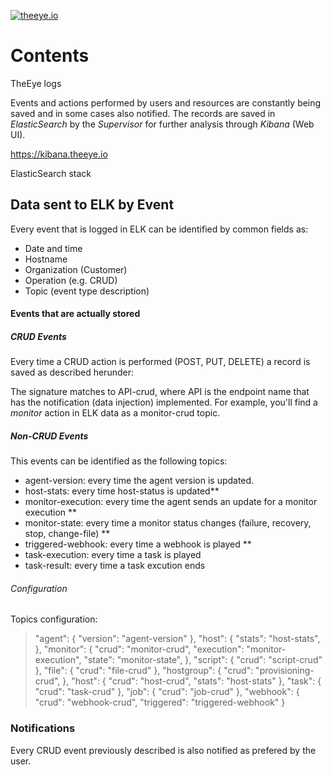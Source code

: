 [![theeye.io](https://theeye.io/img/logo2.png)](https://theeye.io)

# Contents
TheEye logs

Events and actions performed by users and resources are constantly being saved and in some cases also notified.
The records are saved in _ElasticSearch_ by the _Supervisor_ for further analysis through _Kibana_ (Web UI).

https://kibana.theeye.io

ElasticSearch stack

## Data sent to ELK by Event
Every event that is logged in ELK can be identified by common fields as:
- Date and time
- Hostname
- Organization (Customer)
- Operation (e.g. CRUD)
- Topic (event type description)

#### Events that are actually stored

##### CRUD Events
Every time a CRUD action is performed (POST, PUT, DELETE) a record is saved as described herunder:

The signature matches to API-crud, where API is the endpoint name that has the notification (data injection) implemented.
For example, you'll find a _monitor_ action in ELK data as a monitor-crud topic.

##### Non-CRUD Events
This events can be identified as the following topics:

- agent-version: every time the agent version is updated.
- host-stats: every time host-status is updated**
- monitor-execution: every time the agent sends an update for a monitor execution **
- monitor-state: every time a monitor status changes (failure, recovery, stop, change-file) **
- triggered-webhook: every time a webhook is played **
- task-execution: every time a task is played
- task-result: every time a task excution ends


###### Configuration

Topics configuration:

>"agent": {
>  "version": "agent-version"
>},
>"host": {
>  "stats": "host-stats",
>},
>"monitor": {
>  "crud": "monitor-crud",
>  "execution": "monitor-execution",
>  "state": "monitor-state",
>},
>"script": {
>  "crud": "script-crud"
>},
>"file": {
>  "crud": "file-crud"
>},
>"hostgroup": {
>  "crud": "provisioning-crud",
>},
>"host": {
>  "crud": "host-crud",
>  "stats": "host-stats"
>},
>"task": {
>  "crud": "task-crud"
>},
>"job": {
>  "crud": "job-crud"
>},
>"webhook": {
>  "crud": "webhook-crud",
>  "triggered": "triggered-webhook"
>}


### Notifications

Every CRUD event previously described is also notified as prefered by the user.
